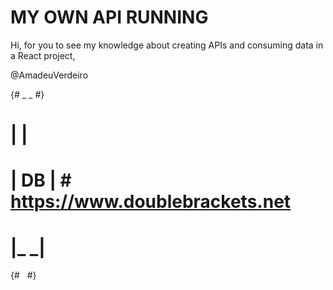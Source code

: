 # MY OWN API RUNNING

Hi, for you to see my knowledge about creating APIs and consuming data in a React project,



@AmadeuVerdeiro

{#  _    _  #}
 # |      | #
 # |  DB  | #     https://www.doublebrackets.net
 # |_    _| #
{#          #}